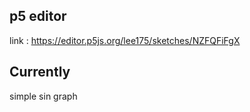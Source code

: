 ## p5 editor

link : https://editor.p5js.org/lee175/sketches/NZFQFiFgX

## Currently

simple sin graph
